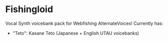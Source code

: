 # Fishingloid
 Vocal Synth voicebank pack for Webfishing AlternateVoices!
Currently has:
- "Teto": Kasane Teto (Japanese + English UTAU voicebanks)
